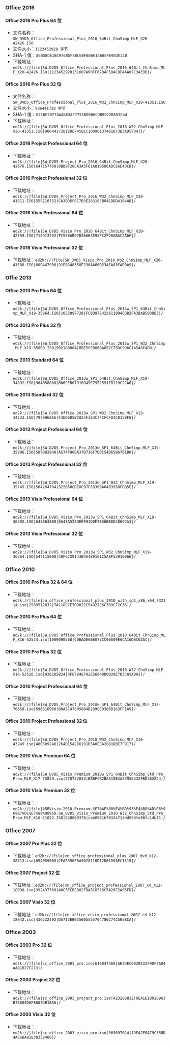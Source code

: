 ### Office 2016
#### Office 2016 Pro Plus 64 位
- 文件名称：```SW_DVD5_Office_Professional_Plus_2016_64Bit_ChnSimp_MLF_X20-42426.ISO```
- 文件大小：```1123452928 字节```
- SHA-1 值：```AEB58DE1BC97685F8BC6BFB0A614A8EF6903E318```
- 下载地址：```ed2k://|file|SW_DVD5_Office_Professional_Plus_2016_64Bit_ChnSimp_MLF_X20-42426.ISO|1123452928|31087A00FF67D4F5B4CBF4AA07C3433B|/```
#### Office 2016 Pro Plus 32 位
- 文件名称：```SW_DVD5_Office_Professional_Plus_2016_W32_ChnSimp_MLF_X20-41351.ISO```
- 文件大小：```986441728 字节```
- SHA-1 值：```0218F50774AAB63AF7755B0986CDB9972B853E44```
- 下载地址：```ed2k://|file|SW_DVD5_Office_Professional_Plus_2016_W32_ChnSimp_MLF_X20-41351.ISO|986441728|2DE74581C10096137481873B3AD57D43|/```
#### Office 2016 Project Professional 64 位
- 下载地址：```ed2k://|file|SW_DVD5_Project_Pro_2016_64Bit_ChnSimp_MLF_X20-42676.ISO|647157760|0BBBF20CA3A5F61A819586ADCE6E4DCB|/```
#### Office 2016 Project Professional 32 位
- 下载地址：```ed2k://|file|SW_DVD5_Project_Pro_2016_W32_ChnSimp_MLF_X20-41511.ISO|555210752|CA3BD5F8C7B3E263105B041DDD4104AB|/```
#### Office 2016 Visio Professional 64 位
- 下载地址：```ed2k://|file|SW_DVD5_Visio_Pro_2016_64Bit_ChnSimp_MLF_X20-42759.ISO|714913792|FC930AB97B366B3595FC2F28ABAC2A6F|/```
#### Office 2016 Visio Professional 32 位
- 下载地址：```ed2k://|file|SW_DVD5_Visio_Pro_2016_W32_ChnSimp_MLF_X20-41580.ISO|609447936|91EB248558F236AA66D234EA03FAD9A9|/```

### Offie 2013
#### Office 2013 Pro Plus 64 位
- 下载地址：```ed2k://|file|SW_DVD5_Office_Professional_Plus_2013w_SP1_64Bit_ChnSimp_MLF_X19-35964.ISO|1025097728|FC8D97E422611094CDB2FA3BAB59D9B3|/```
#### Office 2013 Pro Plus 32 位
- 下载地址：```ed2k://|file|SW_DVD5_Office_Professional_Plus_2013w_SP1_W32_ChnSimp_MLF_X19-35809.ISO|902180864|BBE5CFB869A057C75DC996C14548FAD0|/```
#### Office 2013 Standard 64 位
- 下载地址：```ed2k://|file|SW_DVD5_Office_2013w_SP1_64Bit_ChnSimp_MLF_X19-34892.ISO|904058880|806CEB6791B949E7952591E8129C2CA6|/```
#### Office 2013 Standard 32 位
- 下载地址：```ed2k://|file|SW_DVD5_Office_2013w_SP1_W32_ChnSimp_MLF_X19-34732.ISO|797986816|F3ED685BC823F3E3C7FCFCFD4C8139F8|/```
#### Office 2013 Project Professional 64 位
- 下载地址：```ed2k://|file|SW_DVD5_Project_Pro_2013w_SP1_64Bit_ChnSimp_MLF_X19-35806.ISO|587982848|A574F009A37D716F7D0C54D6586761B0|/```
#### Office 2013 Project Professional 32 位
- 下载地址：```ed2k://|file|SW_DVD5_Project_Pro_2013w_SP1_W32_ChnSimp_MLF_X19-35745.ISO|504264704|322060CDE0C97F53369A0493958FD85E|/```
#### Office 2013 Visio Professional 64 位
- 下载地址：```ed2k://|file|SW_DVD5_Visio_Pro_2013w_SP1_64Bit_ChnSimp_MLF_X19-36392.ISO|643063808|6548A528DEE991D0F4B56BB8D4869CA3|/```
#### Office 2013 Visio Professional 32 位
- 下载地址：```ed2k://|file|SW_DVD5_Visio_Pro_2013w_SP1_W32_ChnSimp_MLF_X19-36364.ISO|547115008|40F6729143B4A489161C5A8F5391606E|/```

### Office 2010
#### Office 2010 Pro Plus 32 & 64 位
- 下载地址：```ed2k://|file|cn_office_professional_plus_2010_with_sp1_x86_x64_732114.iso|2939512832|7A118C7E70D022C54D27E6C3B9C72C36|/```
#### Office 2010 Pro Plus 64 位
- 下载地址：```ed2k://|file|SW_DVD5_Office_Professional_Plus_2010_64Bit_ChnSimp_MLF_X16-52534.iso|1009090560|C0BADE6BE073CC00609E6CA16D0C62AC|/```
#### Office 2010 Pro Plus 32 位
- 下载地址：```ed2k://|file|SW_DVD5_Office_Professional_Plus_2010_W32_ChnSimp_MLF_X16-52528.iso|926285824|3FE784EF02E56648D0920E7D5CA5A9A3|/```
#### Office 2010 Project Professional 64 位
- 下载地址：```ed2k://|file|SW_DVD5_Project_Pro_2010w_SP1_64Bit_ChnSimp_MLF_X17-76658.iso|696616960|00A5C47805084B2D90E9380D163FF1A9|/```
#### Office 2010 Project Professional 32 位
- 下载地址：```ed2k://|file|SW_DVD5_Project_Pro_2010_W32_ChnSimp_MLF_X16-43249.iso|480309248|264D15A236191D5A0EEA2881DBE7F917|/```
#### Office 2010 Visio Premium 64 位
- 下载地址：```ed2k://|file|SW_DVD5_Visio_Premium_2010w_SP1_64Bit_ChnSimp_Std_Pro_Prem_MLF_X17-75849.iso|770732032|B0BFCB2BA515B4A55936332FBD362844|/```
#### Office 2010 Visio Premium 32 位
- 下载地址：```ed2k://|file|%5BVisio.2010.Premium.%E7%AE%80%E4%BD%93%E4%B8%AD%E6%96%87VOL%E7%89%88%5D.SW_DVD5_Visio_Premium_2010_W32_ChnSimp_Std_Pro_Prem_MLF_X16-51022.ISO|528869376|cab0961b70334713dd556fe98fc14bf1|/```

### Office 2007
#### Office 2007 Pro Plus 32 位
- 下载地址：```ed2k://|file|cn_office_professional_plus_2007_dvd_X12-38713.iso|694059008|CFAE350F8A9028110D12D61D9AEC1315|/```
#### Office 2007 Project 32 位
- 下载地址：```ed2k://|file|cn_office_project_professional_2007_cd_X12-18938.iso|392437760|48C3FCBE802FDA5C8326C5A26F2A95FD|/```
#### Office 2007 Visio 32 位
- 下载地址：```ed2k://|file|cn_office_visio_professional_2007_cd_X12-18942.iso|436232192|DA713EB035605555704786C74CAE5BCA|/```

### Office 2003
#### Office 2003 Pro 32 位
- 下载地址：```ed2k://|file|sc_office_2003_pro.iso|616847360|AB7DEC602B533F9DF8A04AAB1B27C213|/```
#### Office 2003 Project 32 位
- 下载地址：```ed2k://|file|sc_office_2003_project_pro.iso|423288832|0EA1E18020963B76604D6F8607DB18A6|/```
#### Office 2003 Visio 32 位
- 下载地址：```ed2k://|file|sc_office_2003_visio_pro.iso|365697024|1DFA2EBA79C35BD4AE6BA82838352406|/```
